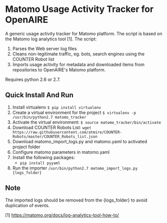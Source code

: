 # Matomo Usage Activity Tracker for OpenAIRE #

A generic usage activity tracker for Matomo platform. The script is based on the Matomo log analytics tool [1]. The script:

1. Parses the Web server log files 
2. Cleans non-legitimate traffic, eg. bots, search engines using the COUNTER Robot list  
3. Imports usage activity for metadata and downloaded items from repositories to OpenAIRE's Matomo platform.

Requires python 2.6 or 2.7.

## Quick Install And Run ##

1. Install virtualenv
    `$ pip install virtualenv`
2. Create a virtual environment for the project
    `$ virtualenv -p /usr/bin/python2.7 matomo_tracker`
3. Activate the virtual environment:
    `$ source matomo_tracker/bin/activate`
3. Download COUNTER Robots List: 
 `wget https://raw.githubusercontent.com/atmire/COUNTER-Robots/master/COUNTER_Robots_list.json`
4. Download matomo_import_logs.py and matomo.yaml to activated project folder
6. Configure matomo parameters in matomo.yaml
7. Install the following packages:
    - `pip install pyyaml`
8. Run the importer `/usr/bin/python2.7 matomo_import_logs.py {logs_folder}`

## Note ##
The imported logs should be removed from the {logs_folder} to avoid duplication of events.

[1] https://matomo.org/docs/log-analytics-tool-how-to/


